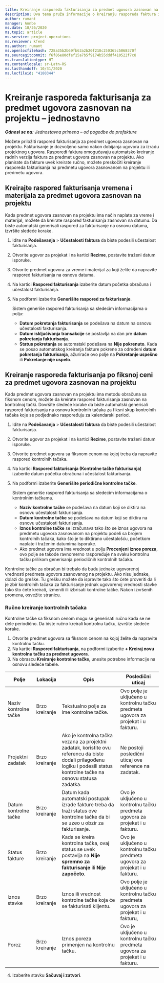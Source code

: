 ```yaml
---
title: Kreiranje rasporeda fakturisanja za predmet ugovora zasnovan na projektu – jednostavno
description: Ova tema pruža informacije o kreiranju rasporeda faktura i kontrolnih tačaka.
author: rumant
manager: Annbe
ms.date: 10/26/2020
ms.topic: article
ms.service: project-operations
ms.reviewer: kfend
ms.author: rumant
ms.openlocfilehash: 728a35b2b69fb63a2b20f218c250365c5068370f
ms.sourcegitcommit: f6f86e80dfef15a7b5f9174b55dddf410522f7c8
ms.translationtype: HT
ms.contentlocale: sr-Latn-RS
ms.lasthandoff: 10/31/2020
ms.locfileid: "4180344"
---
```

# <a name="create-invoice-schedules-on-a-project-based-contract-line---lite"></a>Kreiranje rasporeda fakturisanja za predmet ugovora zasnovan na projektu – jednostavno

_**Odnosi se na:** Jednostavna primena – od pogodbe do profakture_

Možete priložiti raspored fakturisanja za predmet ugovora zasnovan na projektu. Fakturisanje je dozvoljeno samo nakon dobijanja ugovora za izradu projektnog ugovora. Rasporedi faktura omogućavaju automatsko kreiranje radnih verzija faktura za predmet ugovora zasnovan na projektu. Ako planirate da fakture uvek kreirate ručno, možete preskočiti kreiranje rasporeda fakturisanja na predmetu ugovora zasnovanom na projektu ili predmetu ugovora.

## <a name="create-a-time-and-material-invoice-schedule-for-a-project-based-contract-line"></a>Kreirajte raspored fakturisanja vremena i materijala za predmet ugovora zasnovan na projektu

Kada predmet ugovora zasnovan na projektu ima način naplate za vreme i materijal, možete da kreirate raspored fakturisanja zasnovan na datumu. Da biste automatski generisali raspored za fakturisanje na osnovu datuma, izvršite sledeće korake.

1. Idite na **Podešavanja** > **Učestalosti faktura** da biste podesili učestalost fakturisanja.
2. Otvorite ugovor za projekat i na kartici **Rezime**, postavite traženi datum isporuke.
3. Otvorite predmet ugovora za vreme i materijal za koji želite da napravite raspored fakturisanja na osnovu datuma. 
4. Na kartici **Raspored fakturisanja** izaberite datum početka obračuna i učestalost fakturisanja. 
5. Na podformi izaberite **Generišite raspored za fakturisanje**.

    Sistem generiše raspored fakturisanja sa sledećim informacijama o polju:

    - **Datum pokretanja fakturisanja** se podešava na datum na osnovu učestalosti fakturisanja.
    - **Datum isključivanja transakcije** se postavlja na dan pre **datum pokretanja fakturisanja**.
    - **Status pokretanja** se automatski podešava na **Nije pokrenuto**. Kada se posao automatskog kreiranja fakture pokrene za određeni **datum pokretanja fakturisanja**, ažuriraće ovo polje na **Pokretanje uspešno** ili **Pokretanje nije uspelo**.

## <a name="create-a-fixed-price-invoice-schedule-for-a-project-based-contract-line"></a>Kreiranje rasporeda fakturisanja po fiksnoj ceni za predmet ugovora zasnovan na projektu

Kada predmet ugovora zasnovan na projektu ima metodu obračuna sa fiksnom cenom, možete da kreirate raspored fakturisanja zasnovan na kontrolnoj tački. Dovršite sledeće korake da biste automatski generisali raspored fakturisanja na osnovu kontrolnih tačaka za fiksni skup kontrolnih tačaka koje se podjednako raspoređuju za kalendarski period.

1. Idite na **Podešavanja** > **Učestalosti faktura** da biste podesili učestalost fakturisanja.
2. Otvorite ugovor za projekat i na kartici **Rezime**, postavite traženi datum isporuke.
3. Otvorite predmet ugovora sa fiksnom cenom na kojoj treba da napravite raspored kontrolnih tačaka. 
4. Na kartici **Raspored fakturisanja (Kontrolne tačke fakturisanja)** izaberite datum početka obračuna i učestalost fakturisanja. 
5. Na podformi izaberite **Generišite periodične kontrolne tačke**.

    Sistem generiše raspored fakturisanja sa sledećim informacijama o kontrolnim tačkama.

    - **Naziv kontrolne tačke** se podešava na datum koji se diktira na osnovu učestalosti fakturisanja.
    - **Datum kontrolne tačke** se podešava na datum koji se diktira na osnovu učestalosti fakturisanja.
    - **Iznos kontrolne tačke** se izračunava tako što se iznos ugovora na predmetu ugovora zasnovanom na projektu podeli sa brojem kontrolnih tačaka, kako što je to diktirano učestalošću, početkom naplate i traženim datumima isporuke.
    - Ako predmet ugovora ima vrednost u polju **Procenjeni iznos poreza**, ovo polje se takođe ravnomerno raspoređuje na svaku kontrolnu tačku prilikom generisanja periodičnih kontrolnih tačaka.

Kontrolne tačke za obračun bi trebalo da budu jednake ugovorenoj vrednosti predmeta ugovora zasnovanog na projektu. Ako nisu jednake, dolazi do greške. Tu grešku možete da ispravite tako što ćete proveriti da li je zbir kontrolnih tačaka za fakturisanje jednak ugovorenoj vrednosti stavke tako što ćete kreirati, izmeniti ili izbrisati kontrolne tačke. Nakon izvršenih promena, osvežite stranicu.

### <a name="manually-create-milestones"></a>Ručno kreiranje kontrolnih tačaka

Kontrolne tačke sa fiksnom cenom mogu se generisati ručno kada se ne dele periodično. Da biste ručno kreirali kontrolnu tačku, izvršite sledeće korake.

1. Otvorite predmet ugovora sa fiksnom cenom na kojoj želite da napravite kontrolnu tačku. 
2. Na kartici **Raspored fakturisanja**, na podformi izaberite **+ Kreiraj novu kontrolnu tačku za predmet ugovora**.
3. Na obrascu **Kreiranje kontrolne tačke**, unesite potrebne informacije na osnovu sledeće tabele. 

| Polje | Lokacija | Opis | Posledični uticaj |
| --- | --- | --- | --- |
| Naziv kontrolne tačke | Brzo kreiranje | Tekstualno polje za ime kontrolne tačke. | Ovo polje je uključeno u kontrolnu tačku predmeta ugovora za projekat i u fakturu. |
| Projektni zadatak | Brzo kreiranje | Ako je kontrolna tačka vezana za projektni zadatak, koristite ovu referencu da biste dodali prilagođenu logiku i podesili status kontrolne tačke na osnovu statusa zadatka. | Ne postoji posledični uticaj ove reference na zadatak. |
| Datum kontrolne tačke | Brzo kreiranje | Datum kada automatski postupak izrade fakture treba da traži status ove kontrolne tačke da bi se uzeo u obzir za fakturisanje. | Ovo je uključeno u kontrolnu tačku predmeta ugovora za projekat i u fakturu. |
| Status fakture | Brzo kreiranje | Kada se kreira kontrolna tačka, ovaj status se uvek postavlja na **Nije spremno za fakturisanje** ili **Nije započeto**. | Ovo je uključeno u kontrolnu tačku predmeta ugovora za projekat i u fakturu. |
| Iznos stavke | Brzo kreiranje | Iznos ili vrednost kontrolne tačke koja će se fakturisati klijentu. | Ovo polje je uključeno u kontrolnu tačku predmeta ugovora za projekat i u fakturu, |
| Porez | Brzo kreiranje | Iznos poreza primenjen na kontrolnu tačku. | Ovo je uključeno u kontrolnu tačku predmeta ugovora za projekat i u fakturu. |

4. Izaberite stavku **Sačuvaj i zatvori**.
